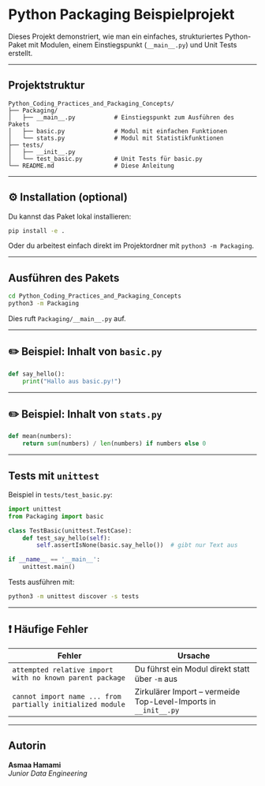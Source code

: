 # Python Packaging Beispielprojekt

Dieses Projekt demonstriert, wie man ein einfaches, strukturiertes Python-Paket mit Modulen, einem Einstiegspunkt (`__main__.py`) und Unit Tests erstellt.

---

## Projektstruktur

```
Python_Coding_Practices_and_Packaging_Concepts/
├── Packaging/
│   ├── __main__.py           # Einstiegspunkt zum Ausführen des Pakets
│   ├── basic.py              # Modul mit einfachen Funktionen
│   └── stats.py              # Modul mit Statistikfunktionen
├── tests/
│   ├── __init__.py
│   └── test_basic.py         # Unit Tests für basic.py
└── README.md                 # Diese Anleitung
```

---

## ⚙️ Installation (optional)

Du kannst das Paket lokal installieren:

```bash
pip install -e .
```

Oder du arbeitest einfach direkt im Projektordner mit `python3 -m Packaging`.

---

## Ausführen des Pakets

```bash
cd Python_Coding_Practices_and_Packaging_Concepts
python3 -m Packaging
```

Dies ruft `Packaging/__main__.py` auf.

---

## ✏️ Beispiel: Inhalt von `basic.py`

```python
def say_hello():
    print("Hallo aus basic.py!")
```

---

## ✏️ Beispiel: Inhalt von `stats.py`

```python
def mean(numbers):
    return sum(numbers) / len(numbers) if numbers else 0
```

---

## Tests mit `unittest`

Beispiel in `tests/test_basic.py`:

```python
import unittest
from Packaging import basic

class TestBasic(unittest.TestCase):
    def test_say_hello(self):
        self.assertIsNone(basic.say_hello())  # gibt nur Text aus

if __name__ == '__main__':
    unittest.main()
```

Tests ausführen mit:

```bash
python3 -m unittest discover -s tests
```

---

## ❗ Häufige Fehler

| Fehler | Ursache |
|-------|---------|
| `attempted relative import with no known parent package` | Du führst ein Modul direkt statt über `-m` aus |
| `cannot import name ... from partially initialized module` | Zirkulärer Import – vermeide Top-Level-Imports in `__init__.py` |

---

## Autorin

**Asmaa Hamami**  
*Junior Data Engineering*
